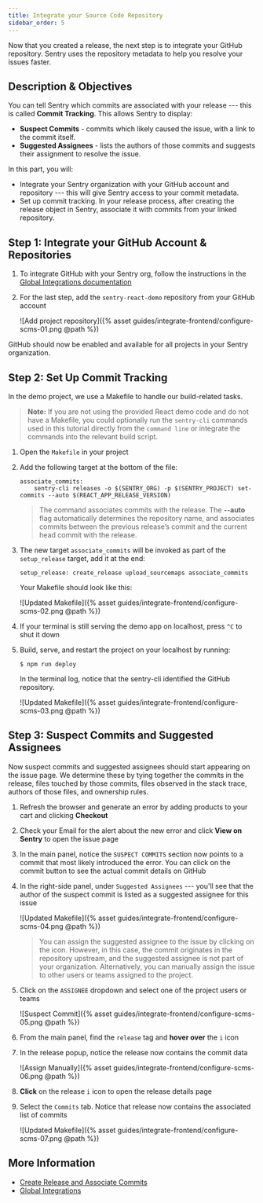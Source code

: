 ```yaml
---
title: Integrate your Source Code Repository
sidebar_order: 5
---
```


Now that you created a release, the next step is to integrate your GitHub repository. Sentry uses the repository metadata to help you resolve your issues faster. 

## Description & Objectives

You can tell Sentry which commits are associated with your release --- this is called **Commit Tracking**.
This allows Sentry to display:

- **Suspect Commits** - commits which likely caused the issue, with a link to the commit itself.
- **Suggested Assignees** - lists the authors of those commits and suggests their assignment to resolve the issue.

In this part, you will:

- Integrate your Sentry organization with your GitHub account and repository --- this will give Sentry access to your commit metadata.
- Set up commit tracking. In your release process, after creating the release object in Sentry, associate it with commits from your linked repository.

## Step 1: Integrate your GitHub Account & Repositories

1. To integrate GitHub with your Sentry org, follow the instructions in the [Global Integrations documentation](https://docs.sentry.io/workflow/integrations/global-integrations/#github)

2. For the last step, add the `sentry-react-demo` repository from your GitHub account

    ![Add project repository]({% asset guides/integrate-frontend/configure-scms-01.png @path %})

GitHub should now be enabled and available for all projects in your Sentry organization.

## Step 2: Set Up Commit Tracking

In the demo project, we use a Makefile to handle our build-related tasks. 
> **Note:** If you are not using the provided React demo code and do not have a Makefile, you could optionally run the `sentry-cli` commands used in this tutorial directly from the `command line` or integrate the commands into the relevant build script.

1. Open the `Makefile` in your project 

2. Add the following target at the bottom of the file:

    ```Shell
    associate_commits:
        sentry-cli releases -o $(SENTRY_ORG) -p $(SENTRY_PROJECT) set-commits --auto $(REACT_APP_RELEASE_VERSION)
    ```

    > The command associates commits with the release. The **--auto** flag automatically determines the repository name, and associates commits between the previous release’s commit and the current head commit with the release.

3. The new target `associate_commits` will be invoked as part of the `setup_release` target, add it at the end:

    ``` Shell
    setup_release: create_release upload_sourcemaps associate_commits
    ```

    Your Makefile should look like this:

    ![Updated Makefile]({% asset guides/integrate-frontend/configure-scms-02.png @path %})

4. If your terminal is still serving the demo app on localhost, press `^C` to shut it down

5. Build, serve, and restart the project on your localhost by running:

    ``` Shell
    $ npm run deploy
    ```

    In the terminal log, notice that the sentry-cli identified the GitHub repository. 

    ![Updated Makefile]({% asset guides/integrate-frontend/configure-scms-03.png @path %})

## Step 3: Suspect Commits and Suggested Assignees

Now suspect commits and suggested assignees should start appearing on the issue page. We determine these by tying together the commits in the release, files touched by those commits, files observed in the stack trace, authors of those files, and ownership rules.

1. Refresh the browser and generate an error by adding products to your cart and clicking **Checkout**

2. Check your Email for the alert about the new error and click **View on Sentry** to open the issue page

3. In the main panel, notice the `SUSPECT COMMITS` section now points to a commit that most likely introduced the error. You can click on the commit button to see the actual commit details on GitHub

4. In the right-side panel, under `Suggested Assignees` --- you'll see that the author of the suspect commit is listed as a suggested assignee for this issue

    ![Updated Makefile]({% asset guides/integrate-frontend/configure-scms-04.png @path %})

    > You can assign the suggested assignee to the issue by clicking on the icon. However, in this case, the commit originates in the repository upstream, and the suggested assignee is not part of your organization.
    > Alternatively, you can manually assign the issue to other users or teams assigned to the project.

5. Click on the `ASSIGNEE` dropdown and select one of the project users or teams

    ![Suspect Commit]({% asset guides/integrate-frontend/configure-scms-05.png @path %})

6. From the main panel, find the `release` tag and **hover over** the `i` icon

7. In the release popup, notice the release now contains the commit data

    ![Assign Manually]({% asset guides/integrate-frontend/configure-scms-06.png @path %})

8. **Click** on the release `i` icon to open the release details page

9. Select the `Commits` tab. Notice that release now contains the associated list of commits

    ![Updated Makefile]({% asset guides/integrate-frontend/configure-scms-07.png @path %})

## More Information

- [Create Release and Associate Commits](https://docs.sentry.io/workflow/releases/?platform=javascript#create-release)
- [Global Integrations](https://docs.sentry.io/workflow/integrations/global-integrations/)
